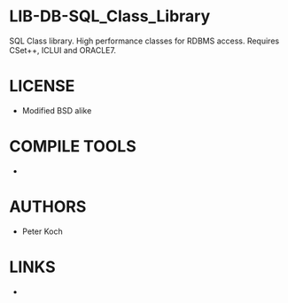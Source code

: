 LIB-DB-SQL_Class_Library
========================

SQL Class library. High performance classes for RDBMS access. Requires CSet++, ICLUI and ORACLE7.

LICENSE
===============
* Modified BSD alike 

COMPILE TOOLS
===============
* 
 
AUTHORS
===============
* Peter Koch

LINKS
===============
* 
